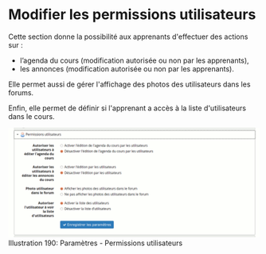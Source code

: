 # Modifier les permissions utilisateurs

Cette section donne la possibilité aux apprenants d'effectuer des actions sur :

* l’agenda du cours \(modification autorisée ou non par les apprenants\),
* les annonces \(modification autorisée ou non par les apprenants\).

Elle permet aussi de gérer l'affichage des photos des utilisateurs dans les forums.

Enfin, elle permet de définir si l'apprenant a accès à la liste d'utilisateurs dans le cours.

![](../../.gitbook/assets/image266%20%281%29.png)Illustration 190: Paramètres - Permissions utilisateurs


